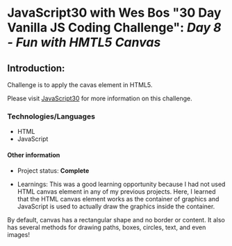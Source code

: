 # JavaScript30 with Wes Bos "30 Day Vanilla JS Coding Challenge": *Day 8 - Fun with HMTL5 Canvas*

## Introduction: 
 
Challenge is to apply the cavas element in HTML5. 

Please visit <a href="https://javascript30.com/" target="_blank">JavaScript30</a> for more information on this challenge. 

### Technologies/Languages

* HTML
* JavaScript

#### Other information

* Project status: **Complete**

* Learnings: This was a good learning opportunity because I had not used HTML canvas element in any of my previous projects. Here, I learned that the HTML canvas element works as the container of graphics and JavaScript is used to actually draw the graphics inside the container. 

By default, canvas has a rectangular shape and no border or content. It also has several methods for drawing paths, boxes, circles, text, and even images!